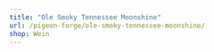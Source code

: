 ```yaml
---
title: "Ole Smoky Tennessee Moonshine"
url: /pigeon-forge/ole-smoky-tennessee-moonshine/
shop: Wein
---
```

